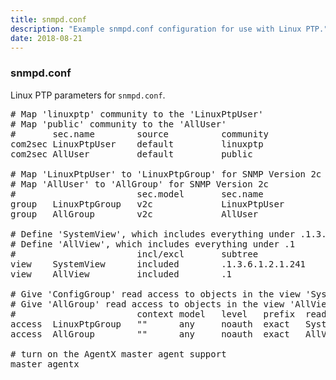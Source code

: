 ```yaml
---
title: snmpd.conf
description: "Example snmpd.conf configuration for use with Linux PTP."
date: 2018-08-21
---
```


### snmpd.conf

Linux PTP parameters for `snmpd.conf`.

<pre>
# Map 'linuxptp' community to the 'LinuxPtpUser'
# Map 'public' community to the 'AllUser'
#       sec.name        source          community
com2sec LinuxPtpUser    default         linuxptp
com2sec AllUser         default         public

# Map 'LinuxPtpUser' to 'LinuxPtpGroup' for SNMP Version 2c
# Map 'AllUser' to 'AllGroup' for SNMP Version 2c
#                       sec.model       sec.name
group   LinuxPtpGroup   v2c             LinuxPtpUser
group   AllGroup        v2c             AllUser

# Define 'SystemView', which includes everything under .1.3.6.1.2.1.241
# Define 'AllView', which includes everything under .1
#                       incl/excl       subtree
view    SystemView      included        .1.3.6.1.2.1.241
view    AllView         included        .1

# Give 'ConfigGroup' read access to objects in the view 'SystemView'
# Give 'AllGroup' read access to objects in the view 'AllView'
#                       context model   level   prefix  read            write   notify
access  LinuxPtpGroup   ""      any     noauth  exact   SystemView      none    none
access  AllGroup        ""      any     noauth  exact   AllView         none    none

# turn on the AgentX master agent support
master agentx
<pre>